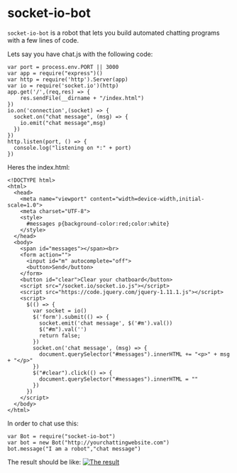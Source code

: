 # socket-io-bot

`socket-io-bot` is a robot that lets you build automated chatting programs with a few lines of code.

Lets say you have chat.js with the following code:

    var port = process.env.PORT || 3000
    var app = require("express")()
    var http = require('http').Server(app)
    var io = require('socket.io')(http)
    app.get('/',(req,res) => {
        res.sendFile(__dirname + "/index.html")
    })
    io.on('connection',(socket) => {
      socket.on("chat message", (msg) => {
        io.emit("chat message",msg)
      })
    })
    http.listen(port, () => {
      console.log("listening on *:" + port)
    })
Heres the index.html:

    <!DOCTYPE html>
    <html>
      <head>
        <meta name="viewport" content="width=device-width,initial-scale=1.0">
        <meta charset="UTF-8">
        <style>
          #messages p{background-color:red;color:white}
        </style>
      </head>
      <body>
        <span id="messages"></span><br>
        <form action="">
          <input id="m" autocomplete="off">
          <button>Send</button>
        </form>
        <button id="clear">Clear your chatboard</button>
        <script src="/socket.io/socket.io.js"></script>
        <script src="https://code.jquery.com/jquery-1.11.1.js"></script>
        <script>
          $(() => {
            var socket = io()
            $('form').submit(() => {
              socket.emit('chat message', $('#m').val())
              $("#m").val('')
              return false;
            })
            socket.on('chat message', (msg) => {
              document.querySelector("#messages").innerHTML += "<p>" + msg + "</p>"
            })
            $("#clear").click(() => {
              document.querySelector("#messages").innerHTML = ""
            })
          })
        </script>
      </body>
    </html>

In order to chat use this:

    var Bot = require("socket-io-bot")
    var bot = new Bot("http://yourchattingwebsite.com")
    bot.message("I am a robot","chat message")

The result should be like:
[![The result][1]][1]


  [1]:https://i.imgur.com/Znia4UT.png
